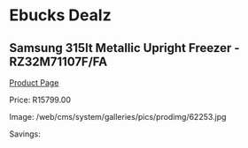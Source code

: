 
# Ebucks Dealz
## Samsung 315lt Metallic Upright Freezer - RZ32M71107F/FA
[Product Page](https://www.ebucks.com/web/shop/productSelected.do?prodId=1226267601&catId=704986856)

Price: R15799.00

Image: /web/cms/system/galleries/pics/prodimg/62253.jpg

Savings: 


	